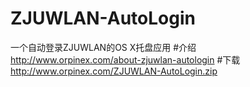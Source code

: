 ZJUWLAN-AutoLogin
=================
一个自动登录ZJUWLAN的OS X托盘应用
#介绍
<http://www.orpinex.com/about-zjuwlan-autologin>
#下载
<http://www.orpinex.com/ZJUWLAN-AutoLogin.zip>

